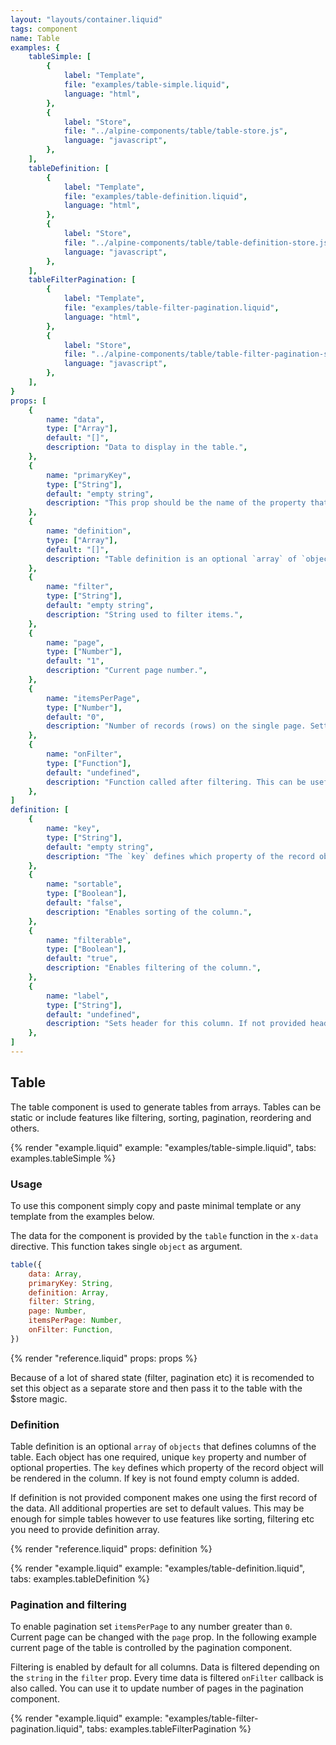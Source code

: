 ```yaml
---
layout: "layouts/container.liquid"
tags: component
name: Table
examples: {
    tableSimple: [
        {
            label: "Template",
            file: "examples/table-simple.liquid",
            language: "html",
        },
        {
            label: "Store",
            file: "../alpine-components/table/table-store.js",
            language: "javascript",
        },
    ],
    tableDefinition: [
        {
            label: "Template",
            file: "examples/table-definition.liquid",
            language: "html",
        },
        {
            label: "Store",
            file: "../alpine-components/table/table-definition-store.js",
            language: "javascript",
        },
    ],
    tableFilterPagination: [
        {
            label: "Template",
            file: "examples/table-filter-pagination.liquid",
            language: "html",
        },
        {
            label: "Store",
            file: "../alpine-components/table/table-filter-pagination-store.js",
            language: "javascript",
        },
    ],
}
props: [
    {
        name: "data",
        type: ["Array"],
        default: "[]",
        description: "Data to display in the table.",
    },
    {
        name: "primaryKey",
        type: ["String"],
        default: "empty string",
        description: "This prop should be the name of the property that is unique for every record.",
    },
    {
        name: "definition",
        type: ["Array"],
        default: "[]",
        description: "Table definition is an optional `array` of `objects` that defines columns of the table. See the detailed explanation below.",
    },
    {
        name: "filter",
        type: ["String"],
        default: "empty string",
        description: "String used to filter items.",
    },
    {
        name: "page",
        type: ["Number"],
        default: "1",
        description: "Current page number.",
    },
    {
        name: "itemsPerPage",
        type: ["Number"],
        default: "0",
        description: "Number of records (rows) on the single page. Setting it to the `0` disables pagination.",
    },
    {
        name: "onFilter",
        type: ["Function"],
        default: "undefined",
        description: "Function called after filtering. This can be useful, for example to update pagination component. See the example below.",
    },
]
definition: [
    {
        name: "key",
        type: ["String"],
        default: "empty string",
        description: "The `key` defines which property of the record object will be rendered in the column.",
    },
    {
        name: "sortable",
        type: ["Boolean"],
        default: "false",
        description: "Enables sorting of the column.",
    },
    {
        name: "filterable",
        type: ["Boolean"],
        default: "true",
        description: "Enables filtering of the column.",
    },
    {
        name: "label",
        type: ["String"],
        default: "undefined",
        description: "Sets header for this column. If not provided header is the same as key converted to Header Case.",
    },
]
---
```

## Table

The table component is used to generate tables from arrays. Tables can be static or include features like filtering, sorting, pagination, reordering and others.

{% render "example.liquid" example: "examples/table-simple.liquid", tabs: examples.tableSimple %}

### Usage

To use this component simply copy and paste minimal template or any template from the examples below.

The data for the component is provided by the `table` function in the `x-data` directive. This function takes single `object` as argument.

```javascript
table({
    data: Array,
    primaryKey: String,
    definition: Array,
    filter: String,
    page: Number,
    itemsPerPage: Number,
    onFilter: Function,
})
```

{% render "reference.liquid" props: props %}

Because of a lot of shared state (filter, pagination etc) it is recomended to set this object as a separate store and then pass it to the table with the $store magic.

### Definition

Table definition is an optional `array` of `objects` that defines columns of the table. Each object has one required, unique `key` property and number of optional properties. The `key` defines which property of the record object will be rendered in the column. If key is not found empty column is added.

If definition is not provided component makes one using the first record of the data. All additional properties are set to default values. This may be enough for simple tables however to use features like sorting, filtering etc you need to provide definition array.

{% render "reference.liquid" props: definition %}

{% render "example.liquid" example: "examples/table-definition.liquid", tabs: examples.tableDefinition %}

### Pagination and filtering

To enable pagination set `itemsPerPage` to any number greater than `0`. Current page can be changed with the `page` prop. In the following example current page of the table is controlled by the pagination component.

Filtering is enabled by default for all columns. Data is filtered depending on the `string` in the `filter` prop. Every time data is filtered `onFilter` callback is also called. You can use it to update number of pages in the pagination component.

{% render "example.liquid" example: "examples/table-filter-pagination.liquid", tabs: examples.tableFilterPagination %}
